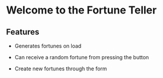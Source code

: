 # Welcome to the Fortune Teller

## Features

- Generates fortunes on load 

- Can receive a random fortune from pressing the button

- Create new fortunes through the form
